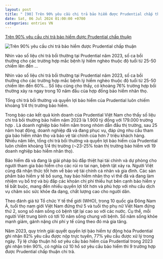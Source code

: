 ```yaml
---
layout: post
title: " [90] Trên 90% yêu cầu chi trả bảo hiểm được Prudential chấp thuận"
date: Sat, 06 Jul 2024 01:00:00 +0700
categories: entries VN
---
```

[Trên 90% yêu cầu chi trả bảo hiểm được Prudential chấp thuận](https://thoibaonganhang.vn/tren-90-yeu-cau-chi-tra-bao-hiem-duoc-prudential-chap-thuan-153311.html)

![Trên 90% yêu cầu chi trả bảo hiểm được Prudential chấp thuận](https://cdn.thoibaonganhang.vn/stores/news_dataimages/2024/072024/06/14/720240706144257.jpg?rt=20240706144300?randTime=1720279940)

Nhìn vào số liệu chi trả bồi thường tại Prudential năm 2023, số ca bồi thường cho các trường hợp mắc bệnh lý hiểm nghèo thuộc độ tuổi từ 25-50 chiếm lên đến ...

Nhìn vào số liệu chi trả bồi thường tại Prudential năm 2023, số ca bồi thường cho các trường hợp mắc bệnh lý hiểm nghèo thuộc độ tuổi từ 25-50 chiếm lên đến 60%... Số liệu cũng cho thấy, có khoảng 76% trường hợp bồi thường xảy ra ngay trong 10 năm đầu của hợp đồng bảo hiểm nhân thọ.

Tổng chi trả bồi thường và quyền lợi bảo hiểm của Prudential luôn chiếm khoảng 1/4 thị trường bảo hiểm.

Trong báo cáo kết quả kinh doanh của Prudential Việt Nam cho thấy số liệu chi trả bồi thường bảo hiểm năm 2023 là 1.900 tỷ đồng với 179.000 trường hợp . Là doanh nghiệp bảo hiểm nằm trong nhóm dẫn đầu thị trường, sau 25 năm hoạt động, doanh nghiệp đã và đang phục vụ, đáp ứng nhu cầu tham gia bảo hiểm nhân thọ và bảo vệ tài chính của hơn 7 triệu khách hàng. Nhiều năm liền, tổng chi trả bồi thường và quyền lợi bảo hiểm của Prudential luôn chiếm khoảng 1/4 thị trường (⁓23-25% toàn thị trường bảo hiểm với 19 doanh nghiệp bảo hiểm nhân thọ).

Bảo hiểm đã và đang là giải pháp bù đắp thiệt hại tài chính và dự phòng cho người tham gia bảo hiểm cho các rủi ro tai nạn, bệnh tật xảy ra. Người Việt cũng đã nhận thức tốt hơn về bảo vệ tài chính cá nhân và gia đình. Các sản phẩm bảo hiểm y tế bổ sung, hay bảo hiểm nhân thọ vì thế đã và đang làm nhiệm vụ bổ trợ và bù đắp các khoản chi phí thiếu hụt bên cạnh bảo hiểm y tế bắt buộc, mang đến nhiều quyền lợi tốt hơn và phù hợp với nhu cầu dịch vụ chăm sóc sức khỏe đa dạng, chất lượng cao cho người dân.

Theo đánh giá từ Tổ chức Y tế thế giới (WHO), trong 10 quốc gia Đông Nam Á, tuổi thọ nam giới Việt Nam đứng thứ 5 và tuổi thọ phụ nữ Việt Nam đứng thứ 2, song số năm sống có bệnh tật lại cao so với các nước. Cụ thể, mỗi người Việt trung bình có tới 10 năm sống chung với bệnh. Số năm sống khỏe mạnh giảm, gánh nặng chi phí y tế cũng theo đó mà gia tăng.

Năm 2023, quy trình giải quyết quyền lợi bảo hiểm tự động hóa Prudential ghi nhận 82% yêu cầu được nộp trực tuyến, 77% yêu cầu được xử lý trong ngày. Tỷ lệ chấp thuận hồ sơ yêu cầu bảo hiểm của Prudential trong 2023 ghi nhận trên 90%, có nghĩa cứ 10 hồ sơ yêu cầu bảo hiểm thì 9 trường hợp được Prudential chấp thuận chi trả.

